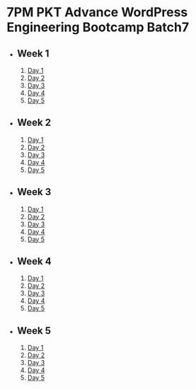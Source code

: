 # 7PM PKT Advance WordPress Engineering Bootcamp Batch7

- ## Week 1

   1. [Day 1](https://www.facebook.com/iCodeguru/videos/2203675690056800)
   2. [Day 2](https://www.facebook.com/iCodeguru/videos/1115355973247237)
   3. [Day 3](https://www.facebook.com/iCodeguru/videos/534557646276674)
   4. [Day 4](https://www.facebook.com/iCodeguru/videos/590658957255895)
   5. [Day 5](https://www.facebook.com/iCodeguru/videos/1124940722675189)

- ## Week 2

   1. [Day 1](https://www.facebook.com/iCodeguru/videos/1105182301290523)
   2. [Day 2](https://www.facebook.com/iCodeguru/videos/586577820908374)
   3. [Day 3](https://www.facebook.com/iCodeguru/videos/1189935075983557)
   4. [Day 4](https://www.facebook.com/iCodeguru/videos/4027622987467499)
   5. [Day 5](https://www.facebook.com/iCodeguru/videos/3653772361580755)

- ## Week 3

   1. [Day 1](https://www.facebook.com/iCodeguru/videos/1119189566885660)
   2. [Day 2](https://www.facebook.com/watch/?v=1597112077606222)
   3. [Day 3]()
   4. [Day 4](https://www.facebook.com/watch/?v=1365240127799114)
   5. [Day 5](https://www.facebook.com/watch/?v=629775479529668)

- ## Week 4

   1. [Day 1](https://www.facebook.com/watch/?v=1663336754607656)
   2. [Day 2](https://www.facebook.com/watch/?v=533199959777370)
   3. [Day 3]()
   4. [Day 4](https://www.facebook.com/watch/?v=1330933961375005)
   5. [Day 5](https://www.facebook.com/watch/?v=659354703096783)

- ## Week 5

   1. [Day 1](https://www.facebook.com/watch/?v=1946726509064351)
   2. [Day 2](https://www.facebook.com/watch/?v=1139742164366896)
   3. [Day 3](https://www.facebook.com/iCodeguru/videos/603071952513869)
   4. [Day 4](https://www.facebook.com/watch/?v=1335838564124218)
   5. [Day 5](https://www.facebook.com/iCodeguru/videos/1130220755051150)

